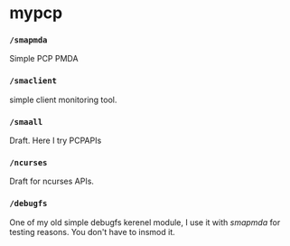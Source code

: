 # mypcp
  
### `/smapmda`  
Simple PCP PMDA  
  
### `/smaclient`  
simple client monitoring tool.  
  
### `/smaall`  
Draft. Here I try PCPAPIs  
  
### `/ncurses`  
Draft for ncurses APIs.  
  
### `/debugfs`  
One of my old simple debugfs kerenel module, I use it with _smapmda_ for testing reasons. You don't have to insmod it.  


<!-- Write better README.md
- how to compile everything ..
- compile one thing
- bla bla
- Video demo
- NOTE: PLEASE CHANGE TOPDIR in GUNmakefile to ~/your/pcp/
- SOhaib: read README in /pmclient dir
-->
